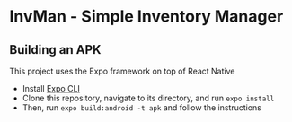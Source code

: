 # InvMan - Simple Inventory Manager

## Building an APK

This project uses the Expo framework on top of React Native

-   Install [Expo CLI](https://docs.expo.dev/get-started/installation/)
-   Clone this repository, navigate to its directory, and run `expo install`
-   Then, run `expo build:android -t apk` and follow the instructions
